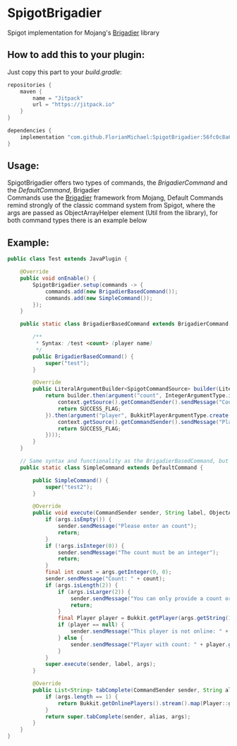 # SpigotBrigadier
Spigot implementation for Mojang's [Brigadier](https://github.com/Mojang/brigadier) library

## How to add this to your plugin:
Just copy this part to your *build.gradle*:
```groovy
repositories {
    maven {
        name = "Jitpack"
        url = "https://jitpack.io"
    }
}

dependencies {
    implementation "com.github.FlorianMichael:SpigotBrigadier:56fc0c8a67"
}
```

## Usage:
SpigotBrigadier offers two types of commands, the *BrigadierCommand* and the *DefaultCommand*, Brigadier <br>
Commands use the [Brigadier](https://github.com/Mojang/brigadier) framework from Mojang, Default Commands remind strongly
of the classic command system from Spigot, where the args are passed as ObjectArrayHelper element (Util from the library), 
for both command types there is an example below <br>

## Example:
```java
public class Test extends JavaPlugin {

    @Override
    public void onEnable() {
        SpigotBrigadier.setup(commands -> {
            commands.add(new BrigadierBasedCommand());
            commands.add(new SimpleCommand());
        });
    }

    public static class BrigadierBasedCommand extends BrigadierCommand {

        /**
         * Syntax: /test <count> (player name)
         */
        public BrigadierBasedCommand() {
            super("test");
        }

        @Override
        public LiteralArgumentBuilder<SpigotCommandSource> builder(LiteralArgumentBuilder<SpigotCommandSource> builder) {
            return builder.then(argument("count", IntegerArgumentType.integer()).executes(context -> {
                context.getSource().getCommandSender().sendMessage("Count: " + IntegerArgumentType.getInteger(context, "count"));
                return SUCCESS_FLAG;
            }).then(argument("player", BukkitPlayerArgumentType.create()).executes(context ->  {
                context.getSource().getCommandSender().sendMessage("Player with count: " + BukkitPlayerArgumentType.get(context, "player"));
                return SUCCESS_FLAG;
            })));
        }
    }

    // Same syntax and functionality as the BrigadierBasedCommand, but without Brigadier
    public static class SimpleCommand extends DefaultCommand {

        public SimpleCommand() {
            super("test2");
        }

        @Override
        public void execute(CommandSender sender, String label, ObjectArrayHelper args) {
            if (args.isEmpty()) {
                sender.sendMessage("Please enter an count");
                return;
            }
            if (!args.isInteger(0)) {
                sender.sendMessage("The count must be an integer");
                return;
            }
            final int count = args.getInteger(0, 0);
            sender.sendMessage("Count: " + count);
            if (args.isLength(2)) {
                if (args.isLarger(2)) {
                    sender.sendMessage("You can only provide a count or/and a player");
                    return;
                }
                final Player player = Bukkit.getPlayer(args.getString(1, ""));
                if (player == null) {
                    sender.sendMessage("This player is not online: " + args.getString(1, ""));
                } else {
                    sender.sendMessage("Player with count: " + player.getName());
                }
            }
            super.execute(sender, label, args);
        }

        @Override
        public List<String> tabComplete(CommandSender sender, String alias, String[] args) throws IllegalArgumentException {
            if (args.length == 1) {
                return Bukkit.getOnlinePlayers().stream().map(Player::getName).collect(Collectors.toList());
            }
            return super.tabComplete(sender, alias, args);
        }
    }
}
```
